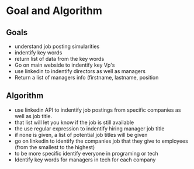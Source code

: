 # Goal and Algorithm 
## Goals
* understand job posting simularities 
* indentify key words
* return list of data from the key words
* Go on main webside to indentify key Vp's
* use linkedin to indentify directors as well as managers
* Return a list of managers info (firstname, lastname, position

## Algorithm
* use linkedin API to indentify job postings from specific companies as well as job title.
* that list will let you know if the job is still available 
* the use regular expression to indentify hiring manager job title
* if none is given, a list of potential job titles will be given
* go on linkedin to identify the companies job that they give to employees (from the smallest to the highest)
* to be more specific identify everyone in programing or tech
* Identify key words for managers in tech for each company
